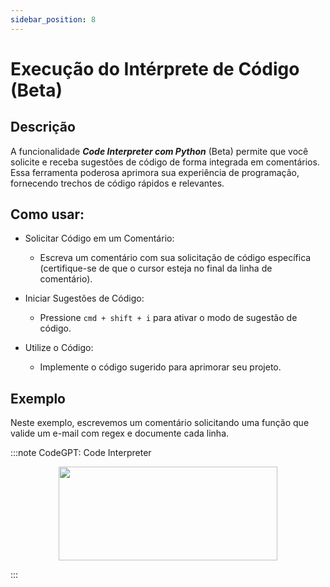 ```yaml
---
sidebar_position: 8
---
```


# Execução do Intérprete de Código (Beta)

## Descrição

A funcionalidade ***Code Interpreter com Python*** (Beta) permite que você solicite e receba sugestões de código de forma integrada em comentários. Essa ferramenta poderosa aprimora sua experiência de programação, fornecendo trechos de código rápidos e relevantes.

## Como usar:
- Solicitar Código em um Comentário:
    - Escreva um comentário com sua solicitação de código específica (certifique-se de que o cursor esteja no final da linha de comentário).

- Iniciar Sugestões de Código:
    - Pressione ```cmd + shift + i``` para ativar o modo de sugestão de código.

- Utilize o Código:
    - Implemente o código sugerido para aprimorar seu projeto.

## Exemplo
Neste exemplo, escrevemos um comentário solicitando uma função que valide um e-mail com regex e documente cada linha.


:::note CodeGPT: Code Interpreter
<p align="center">
      <img width="350" height="150" src="https://github.com/davila7/code-gpt-docs/assets/6216945/fad033c3-16b9-4f27-a4ff-1033e3bb67eb" />
</p>
:::



